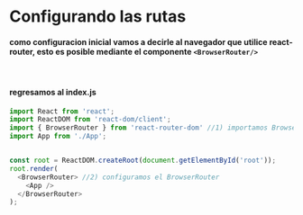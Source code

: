 # Configurando las rutas

#### como configuracion inicial vamos a decirle al navegador que utilice react-router, esto es posible mediante el componente `<BrowserRouter/>`
<br>

#### regresamos al **index.js**

```js
import React from 'react';
import ReactDOM from 'react-dom/client';
import { BrowserRouter } from 'react-router-dom' //1) importamos BrowserRouter
import App from './App';


const root = ReactDOM.createRoot(document.getElementById('root'));
root.render(
  <BrowserRouter> //2) configuramos el BrowserRouter
    <App />
  </BrowserRouter>
);
```

